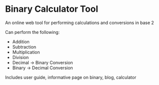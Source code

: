 # Binary Calculator Tool

An online web tool for performing calculations and conversions in base 2

Can perform the following:

* Addition
* Subtraction
* Multiplication
* Division
* Decimal -> Binary Conversion
* Binary -> Decimal Conversion

Includes user guide, informative page on binary, blog, calculator
